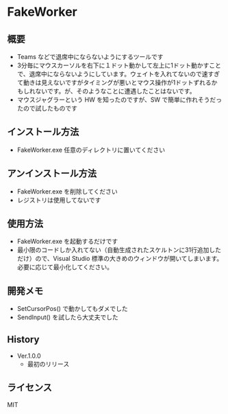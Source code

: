 # FakeWorker

## 概要
- Teams などで退席中にならないようにするツールです
- 3分毎にマウスカーソルを右下に１ドット動かして左上に1ドット動かすことで、退席中にならないようにしています。ウェイトを入れてないので速すぎて動きは見えないですがタイミングが悪いとマウス操作が1ドットずれるかもしれないです。が、そのようなことに遭遇したことはないです。
- マウスジャグラーという HW を知ったのですが、SW で簡単に作れそうだったので試したものです

## インストール方法
- FakeWorker.exe 任意のディレクトリに置いてください

## アンインストール方法
- FakeWorker.exe を削除してください
- レジストリは使用してないです

## 使用方法
- FakeWorker.exe を起動するだけです
- 最小限のコードしか入れてない（自動生成されたスケルトンに31行追加しただけ）ので、Visual Studio 標準の大きめのウィンドウが開いてしまいます。必要に応じて最小化してください。

## 開発メモ
- SetCursorPos() で動かしてもダメでした
- SendInput() を試したら大丈夫でした

## History
- Ver.1.0.0
  - 最初のリリース

## ライセンス
MIT
